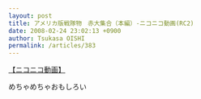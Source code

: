 ```yaml
---
layout: post
title: アメリカ版戦隊物　赤大集合（本編）‐ニコニコ動画(RC2)
date: 2008-02-24 23:02:13 +0900
author: Tsukasa OISHI
permalink: /articles/383
---
```


<script type="text/javascript" src="http://ext.nicovideo.jp/thumb_watch/sm2415577?w=490&amp;h=307"></script>

<noscript><a href="http://www.nicovideo.jp/watch/sm2415577">【ニコニコ動画】</a></noscript>

めちゃめちゃおもしろい
